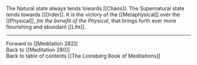 The Natural state always tends towards [[Chaos]]. The Supernatural state tends towards [[Order]]. It is the victory of the [[Metaphysical]] over the [[Physical]], *for the benefit of the Physical*, that brings forth ever more flourishing and abundant [[Life]]. 

___

Forward to [[Meditation 282]]  
Back to [[Meditation 280]]  
Back to table of contents [[The Lionsberg Book of Meditations]]  